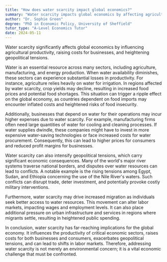 ```yaml
---
title: "How does water scarcity impact global economics?"
summary: "Water scarcity impacts global economics by affecting agricultural productivity, increasing costs for businesses, and exacerbating geopolitical tensions."
author: "Dr. Sophie Green"
degree: "PhD in Economic Policy, University of Sheffield"
tutor_type: "A-Level Economics Tutor"
date: 2024-05-11
---
```


Water scarcity significantly affects global economics by influencing agricultural productivity, raising costs for businesses, and heightening geopolitical tensions.

Water is an essential resource across many sectors, including agriculture, manufacturing, and energy production. When water availability diminishes, these sectors can experience substantial losses in productivity. For instance, agriculture relies heavily on water for irrigation. In regions affected by water scarcity, crop yields may decline, resulting in increased food prices and potential food shortages. This situation can trigger a ripple effect on the global economy, as countries dependent on food imports may encounter inflated costs and heightened risks of food insecurity.

Additionally, businesses that depend on water for their operations may incur higher expenses due to water scarcity. For example, manufacturing firms often need large quantities of water for cooling and cleaning processes. If water supplies dwindle, these companies might have to invest in more expensive water-saving technologies or face increased costs for water procurement. Consequently, this can lead to higher prices for consumers and reduced profit margins for businesses.

Water scarcity can also intensify geopolitical tensions, which carry significant economic consequences. Many of the world's major river systems traverse national borders, and disputes over water resources can lead to conflicts. A notable example is the rising tensions among Egypt, Sudan, and Ethiopia concerning the use of the Nile River's waters. Such conflicts can disrupt trade, deter investment, and potentially provoke costly military interventions.

Furthermore, water scarcity may drive increased migration as individuals seek better access to water resources. This movement can alter labor markets, impacting wages and employment levels. It can also place additional pressure on urban infrastructure and services in regions where migrants settle, resulting in heightened public spending.

In conclusion, water scarcity has far-reaching implications for the global economy. It influences the productivity of critical economic sectors, raises costs for both businesses and consumers, exacerbates geopolitical tensions, and can lead to shifts in labor markets. Therefore, addressing water scarcity is not merely an environmental concern; it is a vital economic challenge that must be confronted.
    
